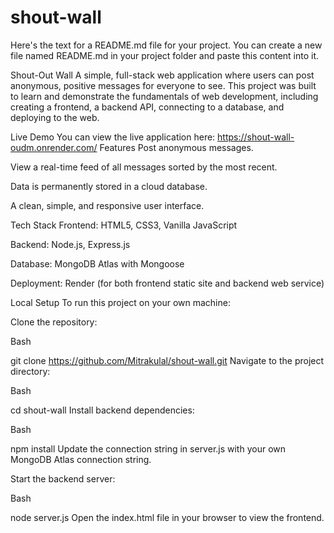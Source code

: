 # shout-wall
Here's the text for a README.md file for your project. You can create a new file named README.md in your project folder and paste this content into it.

Shout-Out Wall
A simple, full-stack web application where users can post anonymous, positive messages for everyone to see. This project was built to learn and demonstrate the fundamentals of web development, including creating a frontend, a backend API, connecting to a database, and deploying to the web.

Live Demo
You can view the live application here: https://shout-wall-oudm.onrender.com/
Features
Post anonymous messages.

View a real-time feed of all messages sorted by the most recent.

Data is permanently stored in a cloud database.

A clean, simple, and responsive user interface.

Tech Stack
Frontend: HTML5, CSS3, Vanilla JavaScript

Backend: Node.js, Express.js

Database: MongoDB Atlas with Mongoose

Deployment: Render (for both frontend static site and backend web service)

Local Setup
To run this project on your own machine:

Clone the repository:

Bash

git clone https://github.com/Mitrakulal/shout-wall.git
Navigate to the project directory:

Bash

cd shout-wall
Install backend dependencies:

Bash

npm install
Update the connection string in server.js with your own MongoDB Atlas connection string.

Start the backend server:

Bash

node server.js
Open the index.html file in your browser to view the frontend.
